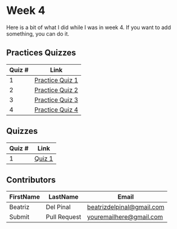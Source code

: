 # Week 4

Here is a bit of what I did while I was in week 4. If you want to add something, you can do it.

## Practices Quizzes
Quiz # | Link 
--- | --- 
1 | [Practice Quiz 1][1]
2 | [Practice Quiz 2][2]
3 | [Practice Quiz 3][3]
4 | [Practice Quiz 4][4]

## Quizzes
Quiz # | Link 
--- | --- 
1 | [Quiz 1][5]

[1]: https://github.com/bea314/datasciencecoursera/blob/main/1_The%20Data%20Scientist's%20Toolbox/week%204/pq1.md "Practice Quiz 1"
[2]: https://github.com/bea314/datasciencecoursera/blob/main/1_The%20Data%20Scientist's%20Toolbox/week%204/pq2.md "Practice Quiz 2"
[3]: https://github.com/bea314/datasciencecoursera/blob/main/1_The%20Data%20Scientist's%20Toolbox/week%204/pq3.md "Practice Quiz 3"
[4]: https://github.com/bea314/datasciencecoursera/blob/main/1_The%20Data%20Scientist's%20Toolbox/week%204/pq4.md "Practice Quiz 4"
[5]: https://github.com/bea314/datasciencecoursera/blob/main/1_The%20Data%20Scientist's%20Toolbox/week%204/quiz1.md "Module Four Summative Quiz"

## Contributors
FirstName | LastName | Email
--- | --- | ---
Beatriz |  Del Pinal |  <beatrizdelpinal@gmail.com>
Submit |  Pull Request | <youremailhere@gmail.com>
